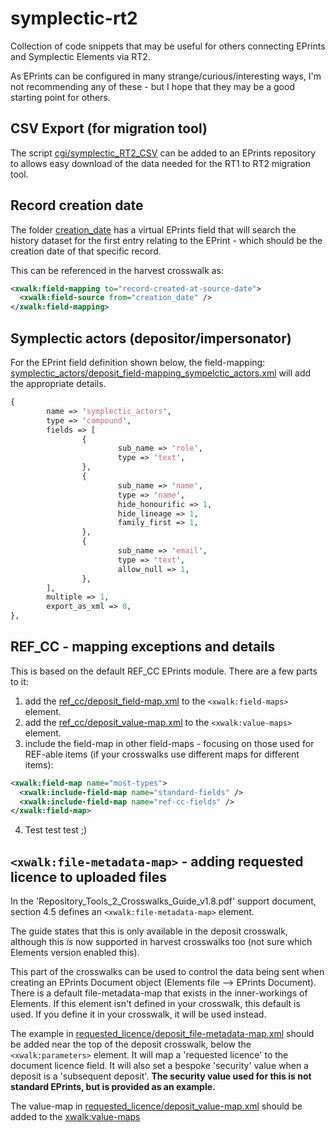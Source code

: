 # symplectic-rt2
Collection of code snippets that may be useful for others connecting EPrints and Symplectic Elements via RT2.

As EPrints can be configured in many strange/curious/interesting ways, I'm not recommending any of these - but
I hope that they may be a good starting point for others.

## CSV Export (for migration tool)
The script [cgi/symplectic_RT2_CSV](cgi/symplectic_RT2_CSV) can be added to an EPrints repository to allows easy 
download of the data needed for the RT1 to RT2 migration tool.


## Record creation date
The folder [creation_date](creation_date/) has a virtual EPrints field that will search the history dataset for
the first entry relating to the EPrint - which should be the creation date of that specific record.

This can be referenced in the harvest crosswalk as:
```xml
<xwalk:field-mapping to="record-created-at-source-date">
  <xwalk:field-source from="creation_date" />
</xwalk:field-mapping>
```

## Symplectic actors (depositor/impersonator)

For the EPrint field definition shown below, the field-mapping:
[symplectic_actors/deposit_field-mapping_sympelctic_actors.xml](symplectic_actors/deposit_field-mapping_sympelctic_actors.xml)
will add the appropriate details.


```perl
{
        name => 'symplectic_actors',
        type => 'compound',
        fields => [
                {
                        sub_name => 'role',
                        type => 'text',
                },
                {
                        sub_name => 'name',
                        type => 'name',
                        hide_honourific => 1,
                        hide_lineage => 1,
                        family_first => 1,
                },
                {
                        sub_name => 'email',
                        type => 'text',
                        allow_null => 1,
                },
        ],
        multiple => 1,
        export_as_xml => 0,
},
```

## REF_CC - mapping exceptions and details

This is based on the default REF_CC EPrints module. There are a few parts to it:

1) add the [ref_cc/deposit_field-map.xml](ref_cc/deposit_field-map.xml) to the `<xwalk:field-maps>` element.
1) add the [ref_cc/deposit_value-map.xml](ref_cc/deposit_value-map.xml) to the `<xwalk:value-maps>` element.
1) include the field-map in other field-maps - focusing on those used for REF-able items (if your crosswalks use different maps for different items):
```xml
<xwalk:field-map name="most-types">
  <xwalk:include-field-map name="standard-fields" />
  <xwalk:include-field-map name="ref-cc-fields" />
</xwalk:field-map>

```
4) Test test test ;)

## `<xwalk:file-metadata-map>` - adding requested licence to uploaded files

In the 'Repository_Tools_2_Crosswalks_Guide_v1.8.pdf' support document, section 4.5 defines an `<xwalk:file-metadata-map>` element.

The guide states that this is only available in the deposit crosswalk, although this *is* now supported in harvest crosswalks too (not sure which 
Elements version enabled this).

This part of the crosswalks can be used to control the data being sent when creating an EPrints Document object (Elements file --> EPrints Document).
There is a default file-metadata-map that exists in the inner-workings of Elements. If this element isn't defined in your crosswalk, this default is used.
If you define it in your crosswalk, it will be used instead.

The example in [requested_licence/deposit_file-metadata-map.xml](requested_licence/deposit_file-metadata-map.xml) should be added near the top of the 
deposit crosswalk, below the `<xwalk:parameters>` element.
It will map a 'requested licence' to the document licence field. It will also set a bespoke 'security' value when a deposit is a 'subsequent deposit'.
**The security value used for this is not standard EPrints, but is provided as an example.**

The value-map in [requested_licence/deposit_value-map.xml](requested_licence/deposit_value-map.xml) should be added to the <xwalk:value-maps>


